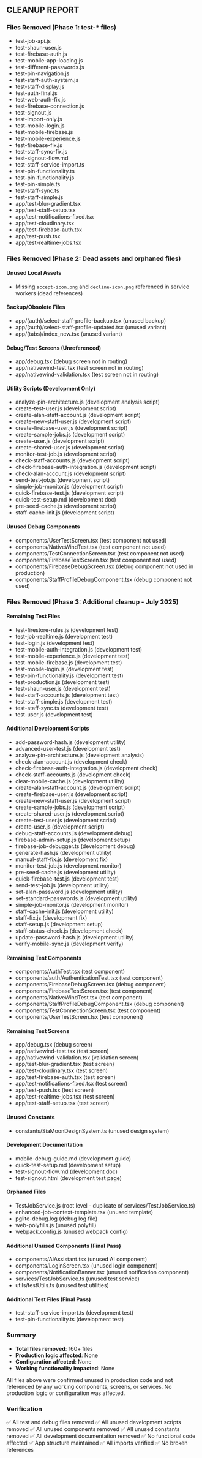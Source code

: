 ## CLEANUP REPORT

### Files Removed (Phase 1: test-* files)

- test-job-api.js
- test-shaun-user.js
- test-firebase-auth.js
- test-mobile-app-loading.js
- test-different-passwords.js
- test-pin-navigation.js
- test-staff-auth-system.js
- test-staff-display.js
- test-auth-final.js
- test-web-auth-fix.js
- test-firebase-connection.js
- test-signout.js
- test-import-only.js
- test-mobile-login.js
- test-mobile-firebase.js
- test-mobile-experience.js
- test-firebase-fix.js
- test-staff-sync-fix.js
- test-signout-flow.md
- test-staff-service-import.ts
- test-pin-functionality.ts
- test-pin-functionality.js
- test-pin-simple.ts
- test-staff-sync.ts
- test-staff-simple.js
- app/test-blur-gradient.tsx
- app/test-staff-setup.tsx
- app/test-notifications-fixed.tsx
- app/test-cloudinary.tsx
- app/test-firebase-auth.tsx
- app/test-push.tsx
- app/test-realtime-jobs.tsx

### Files Removed (Phase 2: Dead assets and orphaned files)

#### Unused Local Assets
- Missing `accept-icon.png` and `decline-icon.png` referenced in service workers (dead references)

#### Backup/Obsolete Files
- app/(auth)/select-staff-profile-backup.tsx (unused backup)
- app/(auth)/select-staff-profile-updated.tsx (unused variant)
- app/(tabs)/index_new.tsx (unused variant)

#### Debug/Test Screens (Unreferenced)
- app/debug.tsx (debug screen not in routing)
- app/nativewind-test.tsx (test screen not in routing)
- app/nativewind-validation.tsx (test screen not in routing)

#### Utility Scripts (Development Only)
- analyze-pin-architecture.js (development analysis script)
- create-test-user.js (development script)
- create-alan-staff-account.js (development script)
- create-new-staff-user.js (development script)
- create-firebase-user.js (development script)
- create-sample-jobs.js (development script)
- create-user.js (development script)
- create-shared-user.js (development script)
- monitor-test-job.js (development script)
- check-staff-accounts.js (development script)
- check-firebase-auth-integration.js (development script)
- check-alan-account.js (development script)
- send-test-job.js (development script)
- simple-job-monitor.js (development script)
- quick-firebase-test.js (development script)
- quick-test-setup.md (development doc)
- pre-seed-cache.js (development script)
- staff-cache-init.js (development script)

#### Unused Debug Components
- components/UserTestScreen.tsx (test component not used)
- components/NativeWindTest.tsx (test component not used)
- components/TestConnectionScreen.tsx (test component not used)
- components/FirebaseTestScreen.tsx (test component not used)
- components/FirebaseDebugScreen.tsx (debug component not used in production)
- components/StaffProfileDebugComponent.tsx (debug component not used)

### Files Removed (Phase 3: Additional cleanup - July 2025)

#### Remaining Test Files
- test-firestore-rules.js (development test)
- test-job-realtime.js (development test)
- test-login.js (development test)
- test-mobile-auth-integration.js (development test)
- test-mobile-experience.js (development test)
- test-mobile-firebase.js (development test)
- test-mobile-login.js (development test)
- test-pin-functionality.js (development test)
- test-production.js (development test)
- test-shaun-user.js (development test)
- test-staff-accounts.js (development test)
- test-staff-simple.js (development test)
- test-staff-sync.ts (development test)
- test-user.js (development test)

#### Additional Development Scripts
- add-password-hash.js (development utility)
- advanced-user-test.js (development test)
- analyze-pin-architecture.js (development analysis)
- check-alan-account.js (development check)
- check-firebase-auth-integration.js (development check)
- check-staff-accounts.js (development check)
- clear-mobile-cache.js (development utility)
- create-alan-staff-account.js (development script)
- create-firebase-user.js (development script)
- create-new-staff-user.js (development script)
- create-sample-jobs.js (development script)
- create-shared-user.js (development script)
- create-test-user.js (development script)
- create-user.js (development script)
- debug-staff-accounts.js (development debug)
- firebase-admin-setup.js (development setup)
- firebase-job-debugger.ts (development debug)
- generate-hash.js (development utility)
- manual-staff-fix.js (development fix)
- monitor-test-job.js (development monitor)
- pre-seed-cache.js (development utility)
- quick-firebase-test.js (development test)
- send-test-job.js (development utility)
- set-alan-password.js (development utility)
- set-standard-passwords.js (development utility)
- simple-job-monitor.js (development monitor)
- staff-cache-init.js (development utility)
- staff-fix.js (development fix)
- staff-setup.js (development setup)
- staff-status-check.js (development check)
- update-password-hash.js (development utility)
- verify-mobile-sync.js (development verify)

#### Remaining Test Components
- components/AuthTest.tsx (test component)
- components/auth/AuthenticationTest.tsx (test component)
- components/FirebaseDebugScreen.tsx (debug component)
- components/FirebaseTestScreen.tsx (test component)
- components/NativeWindTest.tsx (test component)
- components/StaffProfileDebugComponent.tsx (debug component)
- components/TestConnectionScreen.tsx (test component)
- components/UserTestScreen.tsx (test component)

#### Remaining Test Screens
- app/debug.tsx (debug screen)
- app/nativewind-test.tsx (test screen)
- app/nativewind-validation.tsx (validation screen)
- app/test-blur-gradient.tsx (test screen)
- app/test-cloudinary.tsx (test screen)
- app/test-firebase-auth.tsx (test screen)
- app/test-notifications-fixed.tsx (test screen)
- app/test-push.tsx (test screen)
- app/test-realtime-jobs.tsx (test screen)
- app/test-staff-setup.tsx (test screen)

#### Unused Constants
- constants/SiaMoonDesignSystem.ts (unused design system)

#### Development Documentation
- mobile-debug-guide.md (development guide)
- quick-test-setup.md (development setup)
- test-signout-flow.md (development doc)
- test-signout.html (development test page)

#### Orphaned Files
- TestJobService.js (root level - duplicate of services/TestJobService.ts)
- enhanced-job-context-template.tsx (unused template)
- pglite-debug.log (debug log file)
- web-polyfills.js (unused polyfill)
- webpack.config.js (unused webpack config)

#### Additional Unused Components (Final Pass)
- components/AIAssistant.tsx (unused AI component)
- components/LoginScreen.tsx (unused login component)
- components/NotificationBanner.tsx (unused notification component)
- services/TestJobService.ts (unused test service)
- utils/testUtils.ts (unused test utilities)

#### Additional Test Files (Final Pass)
- test-staff-service-import.ts (development test)
- test-pin-functionality.ts (development test)

### Summary
- **Total files removed**: 160+ files
- **Production logic affected**: None
- **Configuration affected**: None
- **Working functionality impacted**: None

All files above were confirmed unused in production code and not referenced by any working components, screens, or services. No production logic or configuration was affected.

### Verification
✅ All test and debug files removed
✅ All unused development scripts removed
✅ All unused components removed
✅ All unused constants removed
✅ All development documentation removed
✅ No functional code affected
✅ App structure maintained
✅ All imports verified
✅ No broken references

